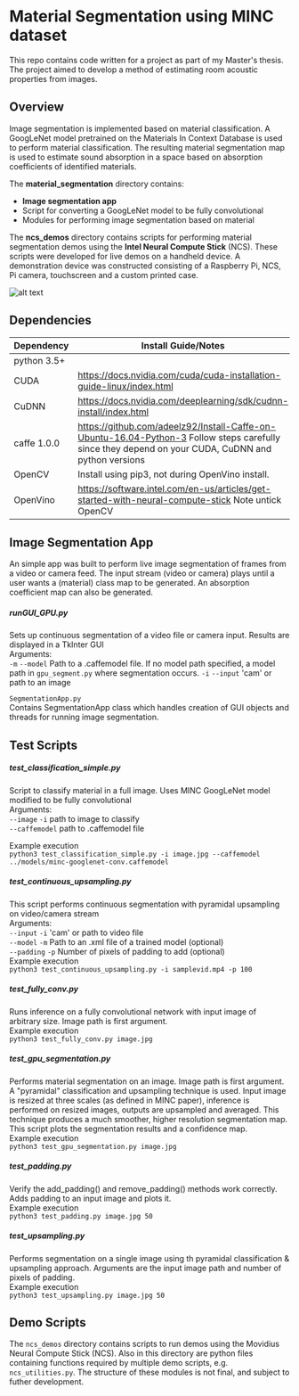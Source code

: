 # Material Segmentation using MINC dataset
This repo contains code written for a project as part of my Master's thesis. 
The project aimed to develop a method of estimating room acoustic properties from images. 

## Overview

Image segmentation is implemented based on material classification. 
A GoogLeNet model pretrained on the Materials In Context Database is used to perform material classification. 
The resulting material segmentation map is used to estimate sound absorption in a space based on absorption coefficients of identified materials.

The **material_segmentation** directory contains:
* **Image segmentation app**
* Script for converting a GoogLeNet model to be fully convolutional
* Modules for performing image segmentation based on material

The **ncs_demos** directory contains scripts for performing material segmentation demos using the **Intel Neural Compute Stick** (NCS). 
These scripts were developed for live demos on a handheld device. 
A demonstration device was constructed consisting of a Raspberry Pi, NCS, Pi camera, touchscreen and a custom printed case.

![alt text](https://github.com/aoifemcdonagh/material-segmentation/blob/master/src/pictures/demo_setup.png "demo setup")

## Dependencies

Dependency | Install Guide/Notes
-----------|--------------
python 3.5+ |
CUDA | https://docs.nvidia.com/cuda/cuda-installation-guide-linux/index.html
CuDNN | https://docs.nvidia.com/deeplearning/sdk/cudnn-install/index.html
caffe 1.0.0 | https://github.com/adeelz92/Install-Caffe-on-Ubuntu-16.04-Python-3 Follow steps carefully since they depend on your CUDA, CuDNN and python versions
OpenCV | Install using pip3, not during OpenVino install.
OpenVino | https://software.intel.com/en-us/articles/get-started-with-neural-compute-stick Note untick OpenCV


## Image Segmentation App
An simple app was built to perform live image segmentation of frames from a video or camera feed.
The input stream (video or camera) plays until a user wants a (material) class map to be generated.
An absorption coefficient map can also be generated.

##### runGUI_GPU.py  
Sets up continuous segmentation of a video file or camera input. Results are displayed in a TkInter GUI  
Arguments:  
   `-m` `--model` Path to a .caffemodel file. If no model path specified, a model path in `gpu_segment.py` where segmentation occurs.
   `-i` `--input` 'cam' or path to an image
   

`SegmentationApp.py`  
Contains SegmentationApp class which handles creation of GUI objects and threads for running image segmentation.

## Test Scripts

##### test_classification_simple.py
Script to classify material in a full image.
Uses MINC GoogLeNet model modified to be fully convolutional  
Arguments:  
   `--image` `-i` path to image to classify  
   `--caffemodel` path to .caffemodel file  
   
Example execution  
`python3 test_classification_simple.py -i image.jpg --caffemodel ../models/minc-googlenet-conv.caffemodel`

##### test_continuous_upsampling.py
This script performs continuous segmentation with pyramidal upsampling on video/camera stream  
Arguments:  
   `--input` `-i` 'cam' or path to video file  
   `--model` `-m` Path to an .xml file of a trained model (optional)  
   `--padding` `-p` Number of pixels of padding to add (optional)    
Example execution  
`python3 test_continuous_upsampling.py -i samplevid.mp4 -p 100`

##### test_fully_conv.py
Runs inference on a fully convolutional network with input image of arbitrary size. Image path is first argument.  
Example execution  
`python3 test_fully_conv.py image.jpg`

##### test_gpu_segmentation.py
Performs material segmentation on an image. Image path is first argument.
A "pyramidal" classification and upsampling technique is used. Input image is resized at three scales (as defined in MINC paper), inference is performed on resized images, outputs are upsampled and averaged. This technique produces a much smoother, higher resolution segmentation map. This script plots the segmentation results and a confidence map.  
Example execution  
`python3 test_gpu_segmentation.py image.jpg`

##### test_padding.py
Verify the add_padding() and remove_padding() methods work correctly. Adds padding to an input image and plots it.  
Example execution  
`python3 test_padding.py image.jpg 50`

##### test_upsampling.py
Performs segmentation on a single image using th pyramidal classification & upsampling approach. Arguments are the input image path and number of pixels of padding.  
Example execution  
`python3 test_upsampling.py image.jpg 50`


## Demo Scripts
The `ncs_demos` directory contains scripts to run demos using the Movidius Neural Compute Stick (NCS). Also in this directory are python files containing functions required by multiple demo scripts, e.g. `ncs_utilities.py`. The structure of these modules is not final, and subject to futher development.
